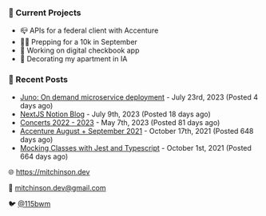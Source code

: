 ### 📌 Current Projects
- 📪 APIs for a federal client with Accenture
- 🏃🏼 Prepping for a 10k in September
- 🤑 Working on digital checkbook app
- 🏡 Decorating my apartment in IA

### 📝 Recent Posts

- [Juno: On demand microservice deployment](https://blog.mitchinson.dev/juno) - July 23rd, 2023 (Posted 4 days ago)
- [NextJS Notion Blog](https://blog.mitchinson.dev/blog-2023) - July 9th, 2023 (Posted 18 days ago)
- [Concerts 2022 - 2023](https://blog.mitchinson.dev/concerts-2023) - May 7th, 2023 (Posted 81 days ago)
- [Accenture August + September 2021](https://blog.mitchinson.dev/pillar/aug-sep-21) - October 17th, 2021 (Posted 648 days ago)
- [Mocking Classes with Jest and Typescript](https://blog.mitchinson.dev/jest-typescript-mocks) - October 1st, 2021 (Posted 664 days ago)

🌐 https://mitchinson.dev

💌 mitchinson.dev@gmail.com

🐦 [@115bwm](https://twitter.com/115bwm)